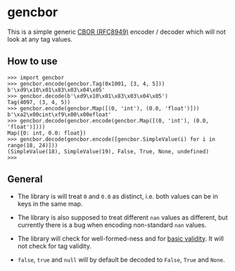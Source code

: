 gencbor
=======

This is a simple generic [CBOR (RFC8949)][RFC8949] encoder / decoder which
will not look at any tag values.

[RFC8949]: https://datatracker.ietf.org/doc/html/rfc8949

How to use
----------

```
>>> import gencbor
>>> gencbor.encode(gencbor.Tag(0x1001, [3, 4, 5]))
b'\xd9\x10\x01\x83\x03\x04\x05'
>>> gencbor.decode(b'\xd9\x10\x01\x83\x03\x04\x05')
Tag(4097, (3, 4, 5))
>>> gencbor.encode(gencbor.Map([(0, 'int'), (0.0, 'float')]))
b'\xa2\x00cint\xf9\x00\x00efloat'
>>> gencbor.decode(gencbor.encode(gencbor.Map([(0, 'int'), (0.0, 'float')])))
Map({0: int, 0.0: float})
>>> gencbor.decode(gencbor.encode([gencbor.SimpleValue(i) for i in range(18, 24)]))
(SimpleValue(18), SimpleValue(19), False, True, None, undefined)
>>> 
```

General
-------

- The library is will treat `0` and `0.0` as distinct, i.e. both values can be
  in keys in the same map.

- The library is also supposed to treat different `nan` values as different,
  but currently there is a bug when encoding non-standard `nan` values.

- The library will check for well-formed-ness and for
  [basic validity][RFC8949-5.3.1]. It will not check for tag validity.

- `false`, `true` and `null` will by default be decoded to `False`, `True` and
  `None`.

[RFC8949-5.3.1]: https://datatracker.ietf.org/doc/html/rfc8949#section-5.3.1
